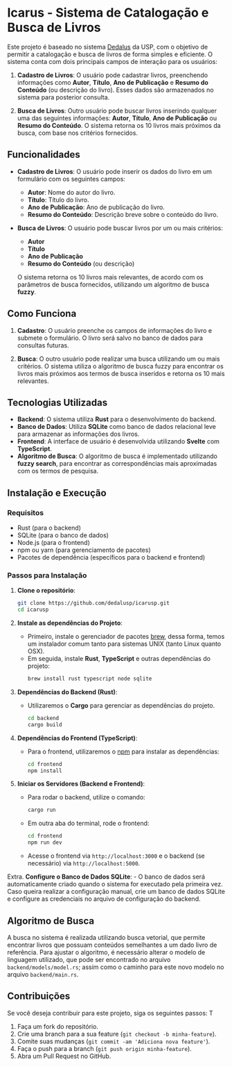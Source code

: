# Icarus - Sistema de Catalogação e Busca de Livros

Este projeto é baseado no sistema [Dedalus](https://dedalus.usp.br) da USP, com o objetivo de permitir a catalogação e busca de livros de forma simples e eficiente. O sistema conta com dois principais campos de interação para os usuários:

1. **Cadastro de Livros**: O usuário pode cadastrar livros, preenchendo informações como **Autor**, **Título**, **Ano de Publicação** e **Resumo do Conteúdo** (ou descrição do livro). Esses dados são armazenados no sistema para posterior consulta.

2. **Busca de Livros**: Outro usuário pode buscar livros inserindo qualquer uma das seguintes informações: **Autor**, **Título**, **Ano de Publicação** ou **Resumo do Conteúdo**. O sistema retorna os 10 livros mais próximos da busca, com base nos critérios fornecidos.

## Funcionalidades

- **Cadastro de Livros**: O usuário pode inserir os dados do livro em um formulário com os seguintes campos:
  - **Autor**: Nome do autor do livro.
  - **Título**: Título do livro.
  - **Ano de Publicação**: Ano de publicação do livro.
  - **Resumo do Conteúdo**: Descrição breve sobre o conteúdo do livro.

- **Busca de Livros**: O usuário pode buscar livros por um ou mais critérios:
  - **Autor**
  - **Título**
  - **Ano de Publicação**
  - **Resumo do Conteúdo** (ou descrição)

  O sistema retorna os 10 livros mais relevantes, de acordo com os parâmetros de busca fornecidos, utilizando um algoritmo de busca **fuzzy**.

## Como Funciona

1. **Cadastro**: O usuário preenche os campos de informações do livro e submete o formulário. O livro será salvo no banco de dados para consultas futuras.

2. **Busca**: O outro usuário pode realizar uma busca utilizando um ou mais critérios. O sistema utiliza o algoritmo de busca fuzzy para encontrar os livros mais próximos aos termos de busca inseridos e retorna os 10 mais relevantes.

## Tecnologias Utilizadas

- **Backend**: O sistema utiliza **Rust** para o desenvolvimento do backend.
- **Banco de Dados**: Utiliza **SQLite** como banco de dados relacional leve para armazenar as informações dos livros.
- **Frontend**: A interface de usuário é desenvolvida utilizando **Svelte** com **TypeScript**.
- **Algoritmo de Busca**: O algoritmo de busca é implementado utilizando **fuzzy search**, para encontrar as correspondências mais aproximadas com os termos de pesquisa.

## Instalação e Execução

### Requisitos

- Rust (para o backend)
- SQLite (para o banco de dados)
- Node.js (para o frontend)
- npm ou yarn (para gerenciamento de pacotes)
- Pacotes de dependência (específicos para o backend e frontend)

### Passos para Instalação

1. **Clone o repositório**:
    ```bash
    git clone https://github.com/dedalusp/icarusp.git
    cd icarusp
    ```

2. **Instale as dependências do Projeto**:
    - Primeiro, instale o gerenciador de pacotes [brew](https://brew.sh/),
    dessa forma, temos um instalador comum tanto para sistemas UNIX (tanto
    Linux quanto OSX).
    - Em seguida, instale **Rust**, **TypeScript** e outras dependências do projeto:
      ```bash
      brew install rust typescript node sqlite
      ```

3. **Dependências do Backend (Rust)**:
    - Utilizaremos o **Cargo** para gerenciar as dependências do projeto.
      ```bash
      cd backend
      cargo build
      ```

3. **Dependências do Frontend (TypeScript)**:
    - Para o frontend, utilizaremos o [npm](https://www.npmjs.com/) para instalar as dependências:
      ```bash
      cd frontend
      npm install
      ```

4. **Iniciar os Servidores (Backend e Frontend)**:
    - Para rodar o backend, utilize o comando:
      ```bash
      cargo run
      ```
    - Em outra aba do terminal, rode o frontend:
      ```bash
      cd frontend
      npm run dev
      ```
    - Acesse o frontend via `http://localhost:3000` e o backend (se necessário) via `http://localhost:5000`.

Extra. **Configure o Banco de Dados SQLite**:
    - O banco de dados será automaticamente criado quando o sistema for executado pela primeira vez. Caso queira realizar a configuração manual, crie um banco de dados SQLite e configure as credenciais no arquivo de configuração do backend.

## Algoritmo de Busca

A busca no sistema é realizada utilizando busca vetorial, que permite encontrar livros que possuam conteúdos semelhantes a um dado livro de referência. Para
ajustar o algoritmo, é necessário alterar o modelo de linguagem utilizado, que
pode ser encontrado no arquivo `backend/models/model.rs`; assim como o caminho
para este novo modelo no arquivo `backend/main.rs`.

## Contribuições

Se você deseja contribuir para este projeto, siga os seguintes passos: T

1. Faça um fork do repositório.
2. Crie uma branch para a sua feature (`git checkout -b minha-feature`).
3. Comite suas mudanças (`git commit -am 'Adiciona nova feature'`).
4. Faça o push para a branch (`git push origin minha-feature`).
5. Abra um Pull Request no GitHub.
